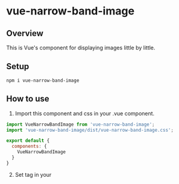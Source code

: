 # vue-narrow-band-image

## Overview

This is Vue's component for displaying images little by little.

## Setup

```
npm i vue-narrow-band-image
```

## How to use

1. Import this component and css in your .vue component.

```javascript
import VueNarrowBandImage from 'vue-narrow-band-image';
import 'vue-narrow-band-image/dist/vue-narrow-band-image.css';

export default {
  components: {
    VueNarrowBandImage
  }
}
```
2. Set <vue-narrow-band-image> tag in your <template>
  
```html
<template>
  <div id="app">
    <h1>Vue-Narrow-Band-Image-Test</h1>
    <vue-narrow-band-image src="sample.png" :interval=100/>
  </div>
</template>
```
### Attributes
source(required): image file path.

interval: interval to draw image.(milliseconds)

# Preview
![Preview](https://i.imgur.com/8IqRB1c.gif)
